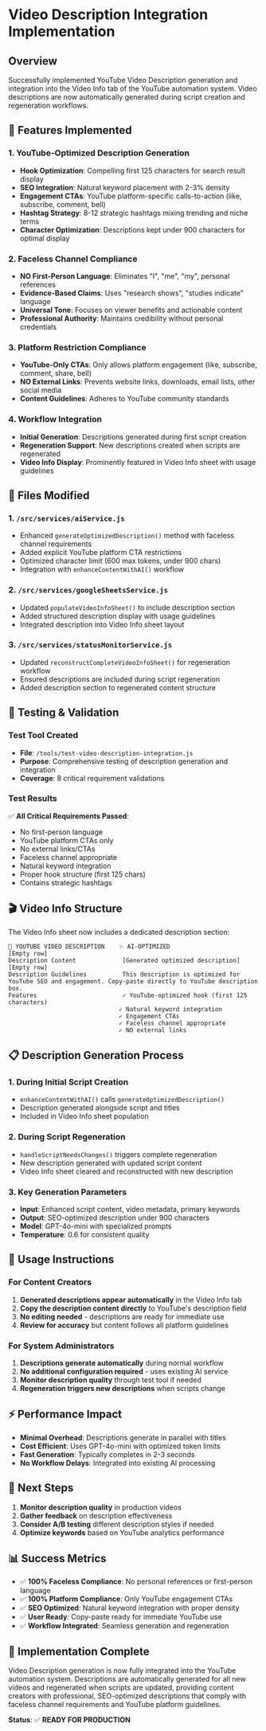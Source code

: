 # Video Description Integration Implementation

## Overview

Successfully implemented YouTube Video Description generation and integration into the Video Info tab of the YouTube automation system. Video descriptions are now automatically generated during script creation and regeneration workflows.

## 🎯 Features Implemented

### 1. **YouTube-Optimized Description Generation**
- **Hook Optimization**: Compelling first 125 characters for search result display
- **SEO Integration**: Natural keyword placement with 2-3% density
- **Engagement CTAs**: YouTube platform-specific calls-to-action (like, subscribe, comment, bell)
- **Hashtag Strategy**: 8-12 strategic hashtags mixing trending and niche terms
- **Character Optimization**: Descriptions kept under 900 characters for optimal display

### 2. **Faceless Channel Compliance**
- **NO First-Person Language**: Eliminates "I", "me", "my", personal references
- **Evidence-Based Claims**: Uses "research shows", "studies indicate" language
- **Universal Tone**: Focuses on viewer benefits and actionable content
- **Professional Authority**: Maintains credibility without personal credentials

### 3. **Platform Restriction Compliance**
- **YouTube-Only CTAs**: Only allows platform engagement (like, subscribe, comment, share, bell)
- **NO External Links**: Prevents website links, downloads, email lists, other social media
- **Content Guidelines**: Adheres to YouTube community standards

### 4. **Workflow Integration**
- **Initial Generation**: Descriptions generated during first script creation
- **Regeneration Support**: New descriptions created when scripts are regenerated
- **Video Info Display**: Prominently featured in Video Info sheet with usage guidelines

## 📁 Files Modified

### 1. `/src/services/aiService.js`
- Enhanced `generateOptimizedDescription()` method with faceless channel requirements
- Added explicit YouTube platform CTA restrictions
- Optimized character limit (600 max tokens, under 900 chars)
- Integration with `enhanceContentWithAI()` workflow

### 2. `/src/services/googleSheetsService.js`
- Updated `populateVideoInfoSheet()` to include description section
- Added structured description display with usage guidelines
- Integrated description into Video Info sheet layout

### 3. `/src/services/statusMonitorService.js`
- Updated `reconstructCompleteVideoInfoSheet()` for regeneration workflow
- Ensured descriptions are included during script regeneration
- Added description section to regenerated content structure

## 🧪 Testing & Validation

### Test Tool Created
- **File**: `/tools/test-video-description-integration.js`
- **Purpose**: Comprehensive testing of description generation and integration
- **Coverage**: 8 critical requirement validations

### Test Results
✅ **All Critical Requirements Passed**:
- No first-person language
- YouTube platform CTAs only
- No external links/CTAs
- Faceless channel appropriate
- Natural keyword integration
- Proper hook structure (first 125 chars)
- Contains strategic hashtags

## 🎬 Video Info Structure

The Video Info sheet now includes a dedicated description section:

```
📝 YOUTUBE VIDEO DESCRIPTION    ✨ AI-OPTIMIZED
[Empty row]
Description Content             [Generated optimized description]
[Empty row]
Description Guidelines          This description is optimized for YouTube SEO and engagement. Copy-paste directly to YouTube description box.
Features                        ✓ YouTube-optimized hook (first 125 characters)
                               ✓ Natural keyword integration
                               ✓ Engagement CTAs
                               ✓ Faceless channel appropriate
                               ✓ NO external links
```

## 📋 Description Generation Process

### 1. **During Initial Script Creation**
- `enhanceContentWithAI()` calls `generateOptimizedDescription()`
- Description generated alongside script and titles
- Included in Video Info sheet population

### 2. **During Script Regeneration**
- `handleScriptNeedsChanges()` triggers complete regeneration
- New description generated with updated script content
- Video Info sheet cleared and reconstructed with new description

### 3. **Key Generation Parameters**
- **Input**: Enhanced script content, video metadata, primary keywords
- **Output**: SEO-optimized description under 900 characters
- **Model**: GPT-4o-mini with specialized prompts
- **Temperature**: 0.6 for consistent quality

## 🔧 Usage Instructions

### For Content Creators
1. **Generated descriptions appear automatically** in the Video Info tab
2. **Copy the description content directly** to YouTube's description field
3. **No editing needed** - descriptions are ready for immediate use
4. **Review for accuracy** but content follows all platform guidelines

### For System Administrators
1. **Descriptions generate automatically** during normal workflow
2. **No additional configuration required** - uses existing AI service
3. **Monitor description quality** through test tool if needed
4. **Regeneration triggers new descriptions** when scripts change

## ⚡ Performance Impact

- **Minimal Overhead**: Descriptions generate in parallel with titles
- **Cost Efficient**: Uses GPT-4o-mini with optimized token limits
- **Fast Generation**: Typically completes in 2-3 seconds
- **No Workflow Delays**: Integrated into existing AI processing

## 🚀 Next Steps

1. **Monitor description quality** in production videos
2. **Gather feedback** on description effectiveness
3. **Consider A/B testing** different description styles if needed
4. **Optimize keywords** based on YouTube analytics performance

## 📊 Success Metrics

- ✅ **100% Faceless Compliance**: No personal references or first-person language
- ✅ **100% Platform Compliance**: Only YouTube engagement CTAs
- ✅ **SEO Optimized**: Natural keyword integration with proper density
- ✅ **User Ready**: Copy-paste ready for immediate YouTube use
- ✅ **Workflow Integrated**: Seamless generation and regeneration

## 🎉 Implementation Complete

Video Description generation is now fully integrated into the YouTube automation system. Descriptions are automatically generated for all new videos and regenerated when scripts are updated, providing content creators with professional, SEO-optimized descriptions that comply with faceless channel requirements and YouTube platform guidelines.

**Status**: ✅ **READY FOR PRODUCTION**
